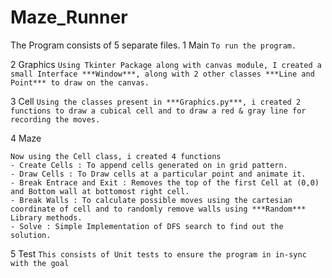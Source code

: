 # Maze_Runner

The Program consists of 5 separate files.
  1 Main
  `To run the program.`
  
  2 Graphics
  `Using Tkinter Package along with canvas module, I created a small Interface ***Window***, along with 2 other classes ***Line and Point*** to draw on the canvas.`
  
  3 Cell
  `Using the classes present in ***Graphics.py***, i created 2 functions to draw a cubical cell and to draw a red & gray line for recording the moves.`
  
  4 Maze
  ```
Now using the Cell class, i created 4 functions
- Create Cells : To append cells generated on in grid pattern.
- Draw Cells : To Draw cells at a particular point and animate it.
- Break Entrace and Exit : Removes the top of the first Cell at (0,0) and Bottom wall at bottomost right cell.
- Break Walls : To calculate possible moves using the cartesian coordinate of cell and to randomly remove walls using ***Random*** Library methods.
- Solve : Simple Implementation of DFS search to find out the solution.
```

  5 Test
  `This consists of Unit tests to ensure the program in in-sync with the goal`
  
  
  

